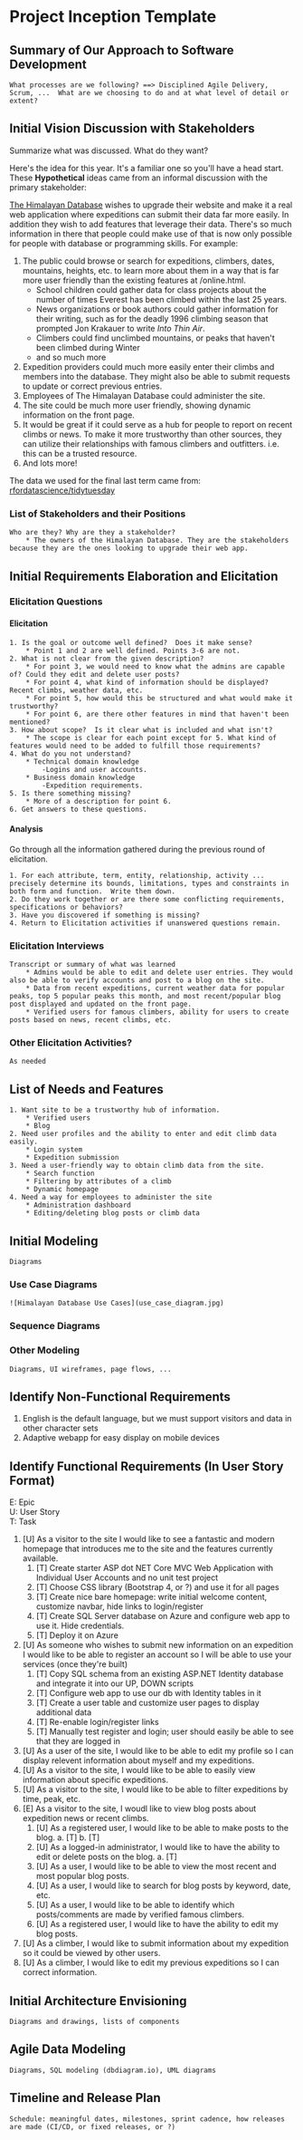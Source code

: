 Project Inception Template
=====================================

## Summary of Our Approach to Software Development

    What processes are we following? ==> Disciplined Agile Delivery, Scrum, ...  What are we choosing to do and at what level of detail or extent?

## Initial Vision Discussion with Stakeholders
Summarize what was discussed.  What do they want?

Here's the idea for this year.  It's a familiar one so you'll have a head start.  These **Hypothetical** ideas came from an informal discussion with the primary stakeholder:

[The Himalayan Database](https://www.himalayandatabase.com/) wishes to upgrade their website and make it a real web application where expeditions can submit their data far more easily.  In addition they wish to add features that leverage their data.  There's so much information in there that people could make use of that is now only possible for people with database or programming skills.  For example:
1. The public could browse or search for expeditions, climbers, dates, mountains, heights, etc. to learn more about them in a way that is far more user friendly than the existing features at /online.html.  
    - School children could gather data for class projects about the number of times Everest has been climbed within the last 25 years.
    - News organizations or book authors could gather information for their writing, such as for the deadly 1996 climbing season that prompted Jon Krakauer to write *Into Thin Air*.
    - Climbers could find unclimbed mountains, or peaks that haven't been climbed during Winter
    - and so much more
2. Expedition providers could much more easily enter their climbs and members into the database.  They might also be able to submit requests to update or correct previous entries.
3. Employees of The Himalayan Database could administer the site.
4. The site could be much more user friendly, showing dynamic information on the front page.
5. It would be great if it could serve as a hub for people to report on recent climbs or news.  To make it more trustworthy than other sources, they can utilize their relationships with famous climbers and outfitters.  i.e. this can be a trusted resource.
6. And lots more!

The data we used for the final last term came from: [rfordatascience/tidytuesday](https://github.com/rfordatascience/tidytuesday/blob/master/data/2020/2020-09-22/readme.md)

### List of Stakeholders and their Positions
    Who are they? Why are they a stakeholder?
        * The owners of the Himalayan Database. They are the stakeholders because they are the ones looking to upgrade their web app.

## Initial Requirements Elaboration and Elicitation

### Elicitation Questions
#### Elicitation
    1. Is the goal or outcome well defined?  Does it make sense?
        * Point 1 and 2 are well defined. Points 3-6 are not.
    2. What is not clear from the given description?
        * For point 3, we would need to know what the admins are capable of? Could they edit and delete user posts?
        * For point 4, what kind of information should be displayed? Recent climbs, weather data, etc.
        * For point 5, how would this be structured and what would make it trustworthy?
        * For point 6, are there other features in mind that haven't been mentioned?
    3. How about scope?  Is it clear what is included and what isn't?
        * The scope is clear for each point except for 5. What kind of features would need to be added to fulfill those requirements?
    4. What do you not understand?
        * Technical domain knowledge
            -Logins and user accounts.
        * Business domain knowledge
            -Expedition requirements. 
    5. Is there something missing?
        * More of a description for point 6.
    6. Get answers to these questions.
#### Analysis
Go through all the information gathered during the previous round of elicitation.  

    1. For each attribute, term, entity, relationship, activity ... precisely determine its bounds, limitations, types and constraints in both form and function.  Write them down.
    2. Do they work together or are there some conflicting requirements, specifications or behaviors?
    3. Have you discovered if something is missing?  
    4. Return to Elicitation activities if unanswered questions remain.

### Elicitation Interviews
    Transcript or summary of what was learned
        * Admins would be able to edit and delete user entries. They would also be able to verify accounts and post to a blog on the site.
        * Data from recent expeditions, current weather data for popular peaks, top 5 popular peaks this month, and most recent/popular blog post displayed and updated on the front page. 
        * Verified users for famous climbers, ability for users to create posts based on news, recent climbs, etc.

### Other Elicitation Activities?
    As needed

## List of Needs and Features
    1. Want site to be a trustworthy hub of information.
        * Verified users
        * Blog
    2. Need user profiles and the ability to enter and edit climb data easily.
        * Login system
        * Expedition submission
    3. Need a user-friendly way to obtain climb data from the site.
        * Search function
        * Filtering by attributes of a climb
        * Dynamic homepage
    4. Need a way for employees to administer the site
        * Administration dashboard
        * Editing/deleting blog posts or climb data

## Initial Modeling
    Diagrams

### Use Case Diagrams
    ![Himalayan Database Use Cases](use_case_diagram.jpg)

### Sequence Diagrams

### Other Modeling
    Diagrams, UI wireframes, page flows, ...

## Identify Non-Functional Requirements
1. English is the default language, but we must support visitors and data in other character sets
2. Adaptive webapp for easy display on mobile devices

## Identify Functional Requirements (In User Story Format)

E: Epic  
U: User Story  
T: Task  
1. [U] As a visitor to the site I would like to see a fantastic and modern homepage that introduces me to the site and the features currently available.
   1. [T] Create starter ASP dot NET Core MVC Web Application with Individual User Accounts and no unit test project
   2. [T] Choose CSS library (Bootstrap 4, or ?) and use it for all pages
   3. [T] Create nice bare homepage: write initial welcome content, customize navbar, hide links to login/register
   4. [T] Create SQL Server database on Azure and configure web app to use it. Hide credentials.
   5. [T] Deploy it on Azure
2. [U] As someone who wishes to submit new information on an expedition I would like to be able to register an account so I will be able to use your services (once they're built)
   1. [T] Copy SQL schema from an existing ASP.NET Identity database and integrate it into our UP, DOWN scripts
   2. [T] Configure web app to use our db with Identity tables in it
   3. [T] Create a user table and customize user pages to display additional data
   4. [T] Re-enable login/register links
   5. [T] Manually test register and login; user should easily be able to see that they are logged in
3. [U] As a user of the site, I would like to be able to edit my profile so I can display relevent information about myself and my expeditions. 
4. [U] As a visitor to the site, I would like to be able to easily view information about specific expeditions.
5. [U] As a visitor to the site, I would like to be able to filter expeditions by time, peak, etc.
6. [E] As a visitor to the site, I woudl like to view blog posts about expedition news or recent climbs.
    1. [U] As a registered user, I would like to be able to make posts to the blog.
        a. [T]
        b. [T]
    2. [U] As a logged-in administrator, I would like to have the ability to edit or delete posts on the blog. 
        a. [T]
    3. [U] As a user, I would like to be able to view the most recent and most popular blog posts.
    4. [U] As a user, I would like to search for blog posts by keyword, date, etc.
    5. [U] As a user, I would like to be able to identify which posts/comments are made by verified famous climbers. 
    6. [U] As a registered user, I would like to have the ability to edit my blog posts.
7. [U] As a climber, I would like to submit information about my expedition so it could be viewed by other users.
8. [U] As a climber, I would like to edit my previous expeditions so I can correct information.

## Initial Architecture Envisioning
    Diagrams and drawings, lists of components

## Agile Data Modeling
    Diagrams, SQL modeling (dbdiagram.io), UML diagrams

## Timeline and Release Plan
    Schedule: meaningful dates, milestones, sprint cadence, how releases are made (CI/CD, or fixed releases, or ?)